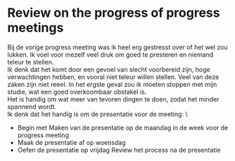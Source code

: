 # Review on the progress of progress meetings
Bij de vorige progress meeting was ik heel erg gestresst over of het wel zou lukken. Ik voel voor mezelf veel druk om goed te presteren en niemand teleur te stellen. \
Ik denk dat het komt door een gevoel van slecht voorbereid zijn, hoge verwachtingen hebben, en vooral niet teleur willen stellen. Veel van deze zaken zijn niet reeel. In het ergste geval zou ik moeten stoppen met mijn studie, wat een goed overkoombaar obstakel is. \
Het is handig om wat meer van tevoren dingen te doen, zodat het minder spannend wordt. \
Ik denk dat het handig is om de presentatie voor de meeting: \
- Begin met Maken van de presentatie op de maandag in de week voor de progress meeting
- Maak de presentatie af op woensdag
- Oefen de presentatie op vrijdag
Review het process na de presentatie
